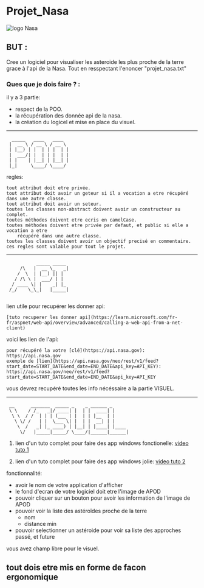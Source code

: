 # Projet_Nasa

![logo Nasa](https://upload.wikimedia.org/wikipedia/commons/thumb/e/e5/NASA_logo.svg/1200px-NASA_logo.svg.png)

## BUT :

Cree un logiciel pour visualiser les asteroide les plus proche de la terre grace à l'api de la Nasa.
Tout en resspectant l'enoncer "projet_nasa.txt" 

### Ques que je dois faire ? :

il y a 3 partie:
- respect de la POO.
- la récupération des donnée api de la nasa.
- la création du logicel et mise en place du visuel.

---
```ascii
  _____   ____   ____  
 |  __ \ / __ \ / __ \ 
 | |__) | |  | | |  | |
 |  ___/| |  | | |  | |
 | |    | |__| | |__| |
 |_|     \____/ \____/ 
 ```
                       
regles:

    tout attribut doit etre privée.
    tout attribut doit avoir un geteur si il a vocation a etre récupéré dans une autre classe.
    tout attribut doit avoir un seteur.
    toutes les classes non-abstract doivent avoir un constructeur au complet.
    toutes méthodes doivent etre ecris en camelCase.
    toutes méthodes doivent etre privée par defaut, et public si elle a vocation a etre 
        récupéré dans une autre classe.
    toutes les classes doivent avoir un objectif precisé en commentaire.
    ces regles sont valable pour tout le projet.

---
```ascii
           _____ _____ 
     /\   |  __ \_   _|
    /  \  | |__) || |  
   / /\ \ |  ___/ | |  
  / ____ \| |    _| |_ 
 /_/    \_\_|   |_____|
 
```
lien utile pour recupérer les donner api:

	[tuto recuperer les donner api](https://learn.microsoft.com/fr-fr/aspnet/web-api/overview/advanced/calling-a-web-api-from-a-net-client)

voici les lien de l'api:

	pour récupéré la votre [clé](https://api.nasa.gov): https://api.nasa.gov
	exemple de [lien](https://api.nasa.gov/neo/rest/v1/feed?start_date=START_DATE&end_date=END_DATE&api_key=API_KEY): https://api.nasa.gov/neo/rest/v1/feed?start_date=START_DATE&end_date=END_DATE&api_key=API_KEY
		
vous devrez recupéré toutes les info nécéssaire a la partie VISUEL.

---
```ascii
 __      _______  _____ _    _ ______ _      
 \ \    / /_   _|/ ____| |  | |  ____| |     
  \ \  / /  | | | (___ | |  | | |__  | |     
   \ \/ /   | |  \___ \| |  | |  __| | |     
    \  /   _| |_ ____) | |__| | |____| |____ 
     \/   |_____|_____/ \____/|______|______|
```	
1. lien d'un tuto complet pour faire des app windows fonctionelle: [video tuto 1](https://www.youtube.com/watch?v=wfWxdh-_k_4)

2. lien d'un tuto complet pour faire des app windows jolie: [video tuto 2](https://www.youtube.com/watch?v=PzP8mw7JUzI)
	
fonctionnalité:

- avoir le nom de votre application d'afficher
- le fond d'ecran de votre logiciel doit etre l'image de APOD
- pouvoir cliquer sur un bouton pour avoir les information de l'image de APOD
- pouvoir voir la liste des astéroîdes proche de la terre
	- nom
	- distance min
- pouvoir selectionner un astéroide pour voir sa liste des approches passé, et future

vous avez champ libre pour le visuel.

tout dois etre mis en forme de facon ergonomique
---
